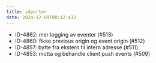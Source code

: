```yaml
---
title: idporten
date: 2024-12-09T08:12:43Z
---
```

- ID-4862: mer logging av eventer (#513)
- ID-4860: fikse previous origin og event origin (#512)
- ID-4857: bytte fra ekstern til intern adresse (#511)
- ID-4853: motta og behandle client push events (#509)

